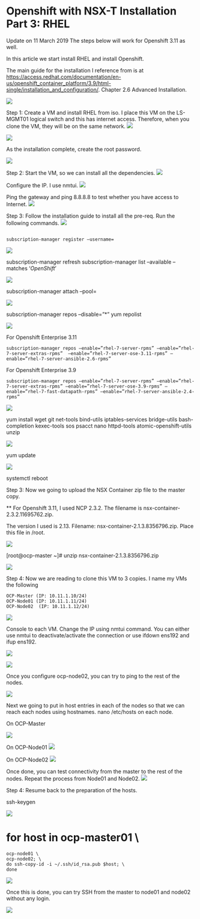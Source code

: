 # Openshift with NSX-T Installation Part 3: RHEL

Update on 11 March 2019
The steps below will work for Openshift 3.11 as well.

In this article we start install RHEL and install Openshift.

The main guide for the installation I reference from is at https://access.redhat.com/documentation/en-us/openshift_container_platform/3.9/html-single/installation_and_configuration/. Chapter 2.6 Advanced Installation.

![](2019-10-28-21-41-24.png)

Step 1: Create a VM and install RHEL from iso. I place this VM on the LS-MGMT01 logical switch and this has internet access. Therefore, when you clone the VM, they will be on the same network.
![](2019-10-28-21-41-34.png)

![](2019-10-28-21-41-49.png)

As the installation complete, create the root password.

![](2019-10-28-21-42-00.png)

Step 2: Start the VM, so we can install all the dependencies.
![](2019-10-28-21-43-08.png)


Configure the IP. I use nmtui.
![](2019-10-28-21-43-16.png)

Ping the gateway and ping 8.8.8.8 to test whether you have access to Internet.
![](2019-10-28-21-43-25.png)


 

Step 3: Follow the installation guide to install all the pre-req. Run the following commands.
![](2019-10-28-21-43-35.png)

<pre><code>
subscription-manager register –username=<Redhat Openshift Username>
</code></pre>

![](2019-10-28-21-43-47.png)


subscription-manager refresh
subscription-manager list –available –matches ‘*OpenShift*’

![](2019-10-28-21-43-57.png)

subscription-manager attach –pool=<highlighted>

![](2019-10-28-21-44-08.png)

subscription-manager repos –disable=”*”
yum repolist

![](2019-10-28-21-44-17.png)

For Openshift Enterprise 3.11

    subscription-manager repos –enable=”rhel-7-server-rpms” –enable=”rhel-7-server-extras-rpms”  –enable=”rhel-7-server-ose-3.11-rpms” –enable=”rhel-7-server-ansible-2.6-rpms”

For Openshift Enterprise 3.9

    subscription-manager repos –enable=”rhel-7-server-rpms” –enable=”rhel-7-server-extras-rpms” –enable=”rhel-7-server-ose-3.9-rpms” –enable=”rhel-7-fast-datapath-rpms” –enable=”rhel-7-server-ansible-2.4-rpms”

![](2019-10-28-21-44-28.png)

yum install wget git net-tools bind-utils iptables-services bridge-utils bash-completion kexec-tools sos psacct nano httpd-tools  atomic-openshift-utils unzip

![](2019-10-28-21-44-39.png)

yum update

![](2019-10-28-21-44-48.png)

systemctl reboot

Step 3: Now we going to upload the NSX Container zip file to the master copy.

** For Openshift 3.11, I used NCP 2.3.2. The filename is nsx-container-2.3.2.11695762.zip.

The version I used is 2.13. Filename: nsx-container-2.1.3.8356796.zip.
Place this file in /root.

![](2019-10-28-21-45-02.png)

 

[root@ocp-master ~]# unzip nsx-container-2.1.3.8356796.zip

![](2019-10-28-21-45-17.png)

Step 4: Now we are reading to clone this VM to 3 copies.
I name my VMs the following

    OCP-Master (IP: 10.11.1.10/24)
    OCP-Node01 (IP: 10.11.1.11/24)
    OCP-Node02  (IP: 10.11.1.12/24)

![](2019-10-28-21-45-24.png)

 

Console to each VM. Change the IP using nmtui command. You can either use nmtui to deactivate/activate the connection or use ifdown ens192 and ifup ens192.

 
![](2019-10-28-21-45-32.png)

![](2019-10-28-21-45-36.png)

Once you configure ocp-node02, you can try to ping to the rest of the nodes.

![](2019-10-28-21-45-47.png)

Next we going to put in host entries in each of the nodes so that we can reach each nodes using hostnames.
nano /etc/hosts on each node.

On OCP-Master

![](2019-10-28-21-45-54.png)

On OCP-Node01
![](2019-10-28-21-46-02.png)

On OCP-Node02
![](2019-10-28-21-46-08.png)

Once done, you can test connectivity from the master to the rest of the nodes. Repeat the process from Node01 and Node02.
![](2019-10-28-21-46-19.png)

Step 4: Resume back to the preparation of the hosts.

ssh-keygen

![](2019-10-28-21-46-26.png)

# for host in ocp-master01 \
    ocp-node01 \
    ocp-node02; \
    do ssh-copy-id -i ~/.ssh/id_rsa.pub $host; \
    done

![](2019-10-28-21-46-34.png)

Once this is done, you can try SSH from the master to node01 and node02 without any login.

![](2019-10-28-21-46-54.png)

 
